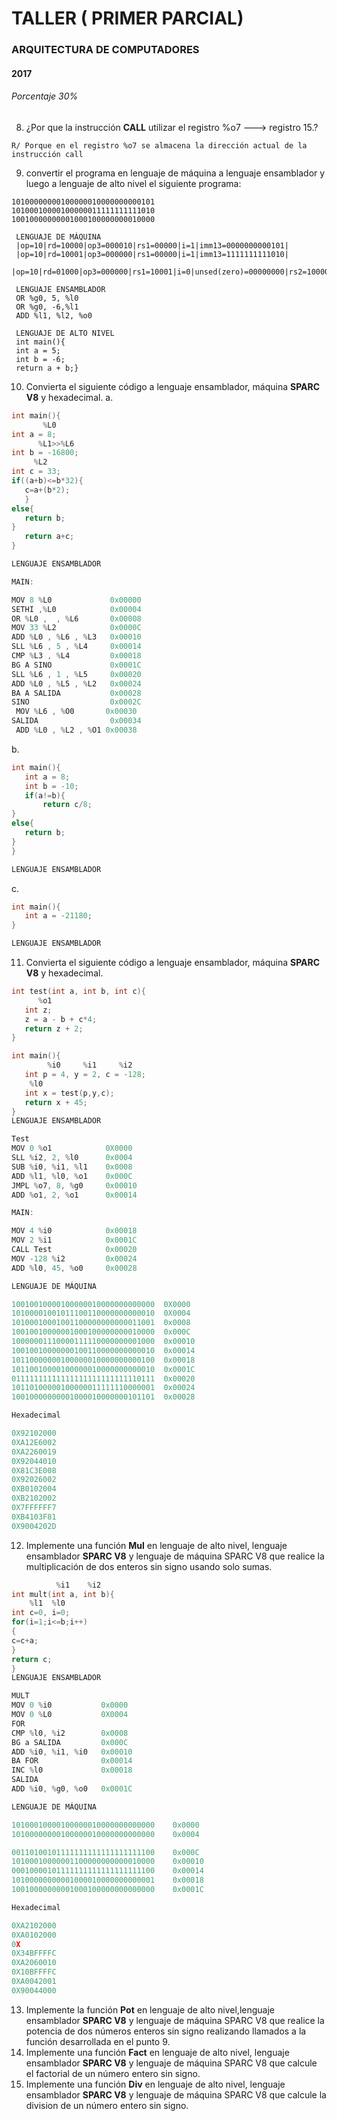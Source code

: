 # TALLER ( PRIMER PARCIAL)
### ARQUITECTURA DE COMPUTADORES
#### 2017
###### Porcentaje 30%


8. ¿Por que la instrucción **CALL** utilizar el registro %o7 ---> registro 15.?
```
R/ Porque en el registro %o7 se almacena la dirección actual de la instrucción call
```
9. convertir el programa en lenguaje de máquina a lenguaje ensamblador y luego a lenguaje de alto nivel el siguiente programa:

```
10100000000100000010000000000101
10100010000100000011111111111010
10010000000001000100000000010000

 LENGUAJE DE MÁQUINA
 |op=10|rd=10000|op3=000010|rs1=00000|i=1|imm13=0000000000101|
 |op=10|rd=10001|op3=000000|rs1=00000|i=1|imm13=1111111111010|
 |op=10|rd=01000|op3=000000|rs1=10001|i=0|unsed(zero)=00000000|rs2=10000|

 LENGUAJE ENSAMBLADOR
 OR %g0, 5, %l0 
 OR %g0, -6,%l1  
 ADD %l1, %l2, %o0

 LENGUAJE DE ALTO NIVEL
 int main(){
 int a = 5;  
 int b = -6;
 return a + b;}
 ```


10. Convierta el siguiente código a lenguaje ensamblador, máquina **SPARC V8** y hexadecimal.
a. 
 ```c
 int main(){
        %L0
 int a = 8;
       %L1>>%L6
 int b = -16800;
      %L2
int c = 33; 
 if((a+b)<=b*32){
 	c=a+(b*2);
	}
else{
	return b;
}
	return a+c;
}

LENGUAJE ENSAMBLADOR

MAIN:

MOV 8 %L0             0x00000
SETHI ,%L0            0x00004
OR %L0 ,  , %L6       0x00008
MOV 33 %L2            0x0000C 
ADD %L0 , %L6 , %L3   0x00010
SLL %L6 , 5 , %L4     0x00014
CMP %L3 , %L4         0x00018
BG A SINO             0x0001C
SLL %L6 , 1 , %L5     0x00020
ADD %L0 , %L5 , %L2   0x00024
BA A SALIDA           0x00028
SINO                  0x0002C
  MOV %L6 , %O0       0x00030
SALIDA                0x00034
  ADD %L0 , %L2 , %O1 0x00038
 ```
b.
 ```c
int main(){
	int a = 8;
	int b = -10;
	if(a!=b){
		return c/8;
}
else{
	return b;
}
}

LENGUAJE ENSAMBLADOR
```
c.
 ```c
int main(){
	int a = -21180;
}

LENGUAJE ENSAMBLADOR
```

11. Convierta el siguiente código a lenguaje ensamblador, máquina **SPARC V8** y hexadecimal.
 ```c
int test(int a, int b, int c){
       %o1
	int z;
	z = a - b + c*4;
	return z + 2;
} 

int main(){
         %i0     %i1     %i2
	int p = 4, y = 2, c = -128;
	 %l0
	int x = test(p,y,c);
	return x + 45;
}
LENGUAJE ENSAMBLADOR

Test
MOV 0 %o1            0X0000
SLL %i2, 2, %l0      0x0004
SUB %i0, %i1, %l1    0x0008
ADD %l1, %l0, %o1    0x000C
JMPL %o7, 8, %g0     0x00010
ADD %o1, 2, %o1      0x00014

MAIN:

MOV 4 %i0            0x00018
MOV 2 %i1            0x0001C
CALL Test            0x00020
MOV -128 %i2         0x00024
ADD %l0, 45, %o0     0x00028

LENGUAJE DE MÁQUINA

10010010000100000010000000000000  0X0000
10100001001011100110000000000010  0X0004
10100010001001100000000000011001  0x0008
10010010000001000100000000010000  0x000C
10000001110000111110000000001000  0x00010
10010010000000100110000000000010  0x00014
10110000000100000010000000000100  0x00018
10110010000100000010000000000010  0x0001C
01111111111111111111111111110111  0x00020
10110100000100000011111110000001  0x00024
10010000000001000010000000101101  0x00028

Hexadecimal

0X92102000
0XA12E6002
0XA2260019
0X92044010
0X81C3E008
0X92026002
0XB0102004
0XB2102002
0X7FFFFFF7
0XB4103F81
0X9004202D
```
12. Implemente una función **Mul** en lenguaje de alto nivel, lenguaje ensamblador **SPARC V8** y lenguaje de máquina SPARC V8 que realice la multiplicación de dos enteros sin signo usando solo sumas.
 ```c
           %i1    %i2
 int mult(int a, int b){
     %l1  %l0
 int c=0, i=0;
 for(i=1;i<=b;i++)
 {
 c=c+a;
 }
 return c;
 }
 LENGUAJE ENSAMBLADOR
 
 MULT
 MOV 0 %i0           0x0000
 MOV 0 %L0           0X0004
 FOR
 CMP %l0, %i2        0x0008
 BG a SALIDA         0x000C
 ADD %i0, %i1, %i0   0x00010
 BA FOR              0x00014
 INC %l0             0x00018
 SALIDA
 ADD %i0, %g0, %o0   0x0001C
 
 LENGUAJE DE MÁQUINA
 
 10100010000100000010000000000000    0x0000
 10100000000100000010000000000000    0x0004
 
 00110100101111111111111111111100    0x000C
 10100010000001100000000000010000    0x00010
 00010000101111111111111111111100    0x00014
 10100000000001000010000000000001    0x00018
 10010000000001000100000000000000    0x0001C
 
 Hexadecimal
 
 0XA2102000
 0XA0102000
 0X
 0X34BFFFFC
 0XA2060010
 0X10BFFFFC
 0XA0042001
 0X90044000
 
 ```

13. Implemente la función **Pot** en lenguaje de alto nivel,lenguaje ensamblador **SPARC V8** y lenguaje de máquina SPARC V8 que realice la potencia de dos números enteros sin signo realizando llamados a la función desarrollada en el punto 9.
14. Implemente una función **Fact** en lenguaje de alto nivel, lenguaje ensamblador **SPARC V8** y lenguaje de máquina SPARC V8 que calcule el factorial de un número entero sin signo.
15. Implemente una función **Div** en lenguaje de alto nivel, lenguaje ensamblador **SPARC V8** y lenguaje de máquina SPARC V8 que calcule la division de un número entero sin signo.
